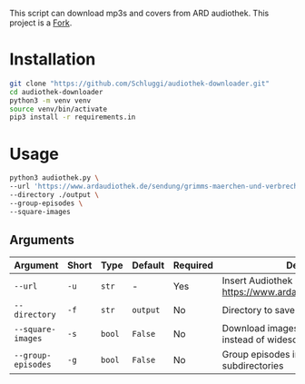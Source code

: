This script can download mp3s and covers from ARD audiothek.
This project is a [Fork](https://github.com/Leetcore/audiothek-downloader).

# Installation
```bash
git clone "https://github.com/Schluggi/audiothek-downloader.git"
cd audiothek-downloader
python3 -m venv venv
source venv/bin/activate
pip3 install -r requirements.in
```

# Usage

``` bash
python3 audiothek.py \
--url 'https://www.ardaudiothek.de/sendung/grimms-maerchen-und-verbrechen/13308785/' \
--directory ./output \
--group-episodes \ 
--square-images
```

## Arguments

| Argument           | Short | Type   | Default  | Required | Description                                                         |
|--------------------|-------|--------|----------|----------|---------------------------------------------------------------------|
| `--url`            | `-u`  | `str`  | -        | Yes      | Insert Audiothek URL (e.g. https://www.ardaudiothek.de/sendung/...) |
| `--directory`      | `-f`  | `str`  | `output` | No       | Directory to save all MP3s                                          |
| `--square-images`  | `-s`  | `bool` | `False`  | No       | Download images in 1:1 aspect ratio instead of widescreen           |
| `--group-episodes` | `-g`  | `bool` | `False`  | No       | Group episodes into their own subdirectories                        |
